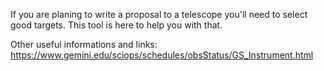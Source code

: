 If you are planing to write a proposal to a telescope you'll need to select good targets. This tool is here to help you with that.

Other useful informations and links:
https://www.gemini.edu/sciops/schedules/obsStatus/GS_Instrument.html
